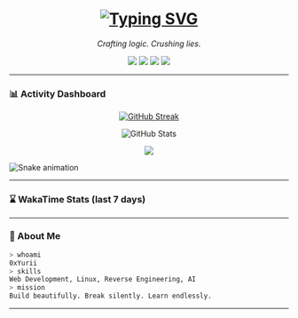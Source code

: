 <h1 align="center">
  <a href="https://git.io/typing-svg">
    <img src="https://readme-typing-svg.herokuapp.com?color=%237F00FF&center=true&vCenter=true&width=500&lines=0xYurii+-+Crafting+Logic;Crushing+Lies;Building+Truth" alt="Typing SVG" />
  </a>
</h1>

<p align="center"><em>Crafting logic. Crushing lies.</em></p>

<p align="center">
  <img src="https://img.shields.io/badge/Web%20Developer-0a0a0a?style=for-the-badge&logo=javascript&logoColor=yellow">
  <img src="https://img.shields.io/badge/Linux%20User-111111?style=for-the-badge&logo=linux&logoColor=white">
  <img src="https://img.shields.io/badge/Reverse%20Engineer-7f00ff?style=for-the-badge&logo=gnubash&logoColor=white">
  <img src="https://img.shields.io/badge/Builder%20of%20Truth-darkred?style=for-the-badge&logo=verizon&logoColor=white">
</p>

---

### 📊 Activity Dashboard

<p align="center">
  <a href="https://git.io/streak-stats">
    <img src="https://streak-stats.demolab.com?user=0xYurii&theme=dark&hide_border=true&date_format=M%20j%5B%2C%20Y%5D&mode=weekly" alt="GitHub Streak"/>
  </a>
</p>

<p align="center">
  <img src="https://github-readme-stats.vercel.app/api?username=0xYurii&show_icons=true&theme=dark&hide_border=true" alt="GitHub Stats" />
</p>

<p align="center">
  <img src="https://github-profile-summary-cards.vercel.app/api/cards/profile-details?username=0xYurii&theme=github_dark" />
</p>

![Snake animation](https://github.com/0xYurii/0xYurii/blob/output/github-contribution-grid-snake.svg)

---

### ⌛ WakaTime Stats (last 7 days)

<!--START_SECTION:waka-->

<!--END_SECTION:waka-->

---

### 🧠 About Me 

```bash
> whoami
0xYurii
> skills
Web Development, Linux, Reverse Engineering, AI
> mission
Build beautifully. Break silently. Learn endlessly.
```

---
